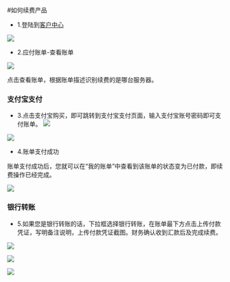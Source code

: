 <!-- --- tag: faq 续费 客户中心 -->
#如何续费产品

* 1.登陆到[客户中心](www.portal.51hosting.com)

![](http://ww4.sinaimg.cn/large/a74eed94jw1dz50olkp23j.jpg)

* 2.应付账单-查看账单

![](http://ww2.sinaimg.cn/large/a74ecc4cjw1e061f8ixrij.jpg)

点击查看账单，根据账单描述识别续费的是哪台服务器。

###  支付宝支付

* 3.点击支付宝购买，即可跳转到支付宝支付页面，输入支付宝账号密码即可支付账单。
![](http://ww2.sinaimg.cn/large/a74e55b4jw1e061g3eiksj.jpg)

![](http://ww1.sinaimg.cn/large/a74ecc4cjw1e061if9t1dj.jpg)

* 4.账单支付成功

账单支付成功后，您就可以在“我的账单”中查看到该账单的状态变为已付款，即续费操作已经完成。 

![](http://ww1.sinaimg.cn/large/a74eed94jw1e061ln0hb6j.jpg)

###  银行转账 

* 5.如果您是银行转账的话，下拉框选择银行转账，在账单最下方点击上传付款凭证，写明备注说明，上传付款凭证截图。财务确认收到汇款后及完成续费。

![](http://ww2.sinaimg.cn/large/a74e55b4jw1e061rgyc6fj.jpg)

![](http://ww4.sinaimg.cn/large/a74ecc4cjw1e061s5u99fj.jpg)

![](http://ww4.sinaimg.cn/large/a74eed94jw1e061t35ahmj.jpg)